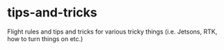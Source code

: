 # tips-and-tricks
Flight rules and tips and tricks for various tricky things (i.e. Jetsons, RTK, how to turn things on etc.)
